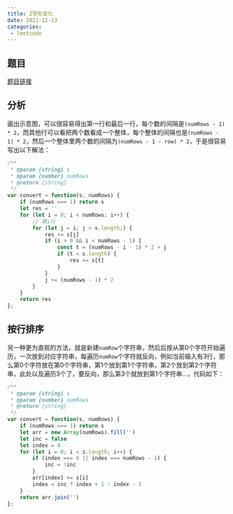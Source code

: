 ```yaml
---
title: Z字形变化
date: 2021-12-13
categories:
 - leetcode
---
```


## 题目

[题目链接]([https://link](https://leetcode-cn.com/problems/zigzag-conversion/))


## 分析

画出示意图，可以很容易得出第一行和最后一行，每个数的间隔是`(numRows - 1) * 2`，而其他行可以看把两个数看成一个整体，每个整体的间隔也是`(numRows - 1) * 2`，然后一个整体里两个数的间隔为`(numRows - 1 - row) * 2`，于是很容易写出以下解法：

```javascript
/**
 * @param {string} s
 * @param {number} numRows
 * @return {string}
 */
var convert = function(s, numRows) {
    if (numRows === 1) return s
    let res = ''
    for (let i = 0; i < numRows; i++) {
        // 第i行
        for (let j = i; j < s.length;) {
            res += s[j]
            if (i > 0 && i < numRows - 1) {
                const t = (numRows - i - 1) * 2 + j
                if (t < s.length) {
                    res += s[t]
                }
            }
            j += (numRows - 1) * 2
        }
    }
    return res
};
```

## 按行排序

另一种更为直观的方法，就是新建`numRow`个字符串，然后后按从第0个字符开始遍历，一次放到对应字符串，每遍历`numRow`个字符就反向，例如当前输入有3行，那么第0个字符放在第0个字符串，第1个放到第1个字符串，第2个放到第2个字符串，此处以及遍历3个了，要反向，那么第3个就放到第1个字符串...，代码如下：

```javascript
/**
 * @param {string} s
 * @param {number} numRows
 * @return {string}
 */
var convert = function(s, numRows) {
    if (numRows === 1) return s
    let arr = new Array(numRows).fill('')
    let inc = false
    let index = 0
    for (let i = 0; i < s.length; i++) {
        if (index === 0 || index === numRows - 1) {
            inc = !inc
        }
        arr[index] += s[i]
        index = inc ? index + 1 : index - 1
    }
    return arr.join('')
};
```